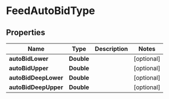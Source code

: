 

# FeedAutoBidType


## Properties

Name | Type | Description | Notes
------------ | ------------- | ------------- | -------------
**autoBidLower** | **Double** |  |  [optional]
**autoBidUpper** | **Double** |  |  [optional]
**autoBidDeepLower** | **Double** |  |  [optional]
**autoBidDeepUpper** | **Double** |  |  [optional]




